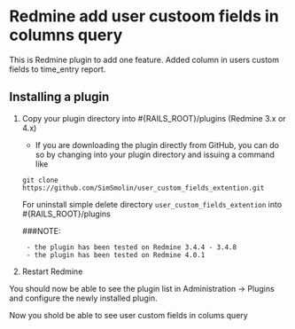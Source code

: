 # Redmine add user custoom fields in columns query 

This is Redmine plugin to add one feature. Added column in users custom fields to time_entry report.

## Installing a plugin

1. Copy your plugin directory into #{RAILS_ROOT}/plugins (Redmine 3.x or 4.x) 
   * If you are downloading the plugin directly from GitHub, you can do so by changing into your plugin directory and issuing a command like 

    ```
    git clone https://github.com/SimSmolin/user_custom_fields_extention.git
    ```
    For uninstall simple delete directory ```user_custom_fields_extention``` into #{RAILS_ROOT}/plugins 

    ###NOTE: 
   
        - the plugin has been tested on Redmine 3.4.4 - 3.4.8
        - the plugin has been tested on Redmine 4.0.1 

2. Restart Redmine

You should now be able to see the plugin list in Administration -> Plugins and configure the newly installed plugin.

Now you shold be able to see user custom fields in colums query  


